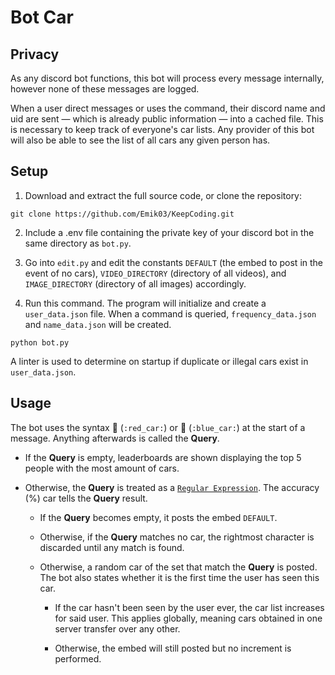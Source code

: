 # Bot Car

## Privacy

As any discord bot functions, this bot will process every message internally, however none of these messages are logged.

When a user direct messages or uses the command, their discord name and uid are sent — which is already public information — into a cached file. This is necessary to keep track of everyone's car lists. Any provider of this bot will also be able to see the list of all cars any given person has.

## Setup

1. Download and extract the full source code, or clone the repository:

```
git clone https://github.com/Emik03/KeepCoding.git
```

2. Include a .env file containing the private key of your discord bot in the same directory as `bot.py`.

3. Go into `edit.py` and edit the constants `DEFAULT` (the embed to post in the event of no cars), `VIDEO_DIRECTORY` (directory of all videos), and `IMAGE_DIRECTORY` (directory of all images) accordingly.

4. Run this command. The program will initialize and create a `user_data.json` file. When a command is queried, `frequency_data.json` and `name_data.json` will be created.

```
python bot.py
```

A linter is used to determine on startup if duplicate or illegal cars exist in `user_data.json`.

## Usage

The bot uses the syntax 🚗 (`:red_car:`) or 🚙 (`:blue_car:`) at the start of a message. Anything afterwards is called the **Query**.

- If the **Query** is empty, leaderboards are shown displaying the top 5 people with the most amount of cars.

- Otherwise, the **Query** is treated as a [`Regular Expression`](https://docs.python.org/3/library/re.html). The accuracy (%) car tells the **Query** result.

  - If the **Query** becomes empty, it posts the embed `DEFAULT`.

  - Otherwise, if the **Query** matches no car, the rightmost character is discarded until any match is found.

  - Otherwise, a random car of the set that match the **Query** is posted. The bot also states whether it is the first time the user has seen this car.

    - If the car hasn't been seen by the user ever, the car list increases for said user. This applies globally, meaning cars obtained in one server transfer over any other.

    - Otherwise, the embed will still posted but no increment is performed.